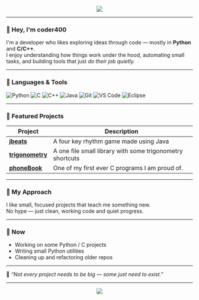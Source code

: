 
<p align="center">
  <img src="https://capsule-render.vercel.app/api?type=soft&color=0C1E3A&height=120&section=header&text=coder400&fontColor=E3E8F1&fontSize=50&animation=fadeIn" />
</p>

---

### 👋 Hey, I'm **coder400**

I'm a developer who likes exploring ideas through code — mostly in **Python** and **C/C++**.  
I enjoy understanding how things work under the hood, automating small tasks, and building tools that just *do their job quietly.*

---

### 🧰 Languages & Tools

![Python](https://img.shields.io/badge/Python-3776AB?style=for-the-badge&logo=python&logoColor=white)
![C](https://img.shields.io/badge/C-00599C?style=for-the-badge&logo=c&logoColor=white)
![C++](https://img.shields.io/badge/C++-004488?style=for-the-badge&logo=cplusplus&logoColor=white)
![Java](https://img.shields.io/badge/Java-ED8B00?style=for-the-badge&logo=openjdk&logoColor=white)
![Git](https://img.shields.io/badge/Git-F05032?style=for-the-badge&logo=git&logoColor=white)
![VS Code](https://img.shields.io/badge/VS%20Code-0078D7?style=for-the-badge&logo=visualstudiocode&logoColor=white)
![Eclipse](https://img.shields.io/badge/Eclipse-2C2255?style=for-the-badge&logo=eclipseide&logoColor=white)

---

### 📂 Featured Projects

| Project | Description |
|----------|--------------|
| [**jbeats**](https://github.com/Coder4OO/jbeats) | A four key rhythm game made using Java |
| [**trigonometry**](https://github.com/Coder4OO/trigonometry) | A one file small library with some trigonometry shortcuts |
| [**phoneBook**](https://github.com/Coder4OO/phoneBook) | One of my first ever C programs I am proud of. |

---

### 🌙 My Approach
I like small, focused projects that teach me something new.  
No hype — just clean, working code and quiet progress.

---

### 📅 Now
- Working on some Python / C projects 
- Writing small Python utilities  
- Cleaning up and refactoring older repos  

---

💭 *“Not every project needs to be big — some just need to exist.”*

---

<p align="center">
  <img src="https://capsule-render.vercel.app/api?type=soft&color=0C1E3A&height=80&section=footer" />
</p>

